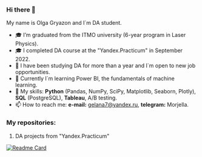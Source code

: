 ### Hi there 👋

My name is Olga Gryazon and I`m DA student. 

- 🎓 I’m graduated from the ITMO university (6-year program in Laser Physics).
- 🎓 I completed DA course at the "Yandex.Practicum" in September 2022.
- 🌱 I have been studying DA for more than a year and I`m open to new job opportunities.
- 🌱 Currently I`m learning Power BI, the fundamentals of machine learning.
- 🔨 My skills: **Python** (Pandas, NumPy, SciPy, Matplotlib, Seaborn, Plotly), **SQL** (PostgreSQL), **Tableau**, A/B testing. 
- 📫 How to reach me: **e-mail:** gelana7@yandex.ru, **telegram:** Morjella. 

### My repositories:
1. DA projects from "Yandex.Practicum"

[![Readme Card](https://github-readme-stats.vercel.app/api/pin/?username=Morjella&repo=DA_Repository)](https://github.com/Morjella/DA_Repository)
<!--
**Morjella/Morjella** is a ✨ _special_ ✨ repository because its `README.md` (this file) appears on your GitHub profile.

2. Skolkovo Hack 2022, DA44 team

[![Readme Card](https://github-readme-stats.vercel.app/api/pin/?username=Morjella&repo=skolkovo_hack)](https://github.com/Morjella/skolkovo_hack)

Here are some ideas to get you started:

- 🔭 I’m currently working on ...
- 🌱 I’m currently learning ...
- 👯 I’m looking to collaborate on ...
- 🤔 I’m looking for help with ...
- 💬 Ask me about ...
- 📫 How to reach me: ...
- 😄 Pronouns: ...
- ⚡ Fun fact: ...
-->
